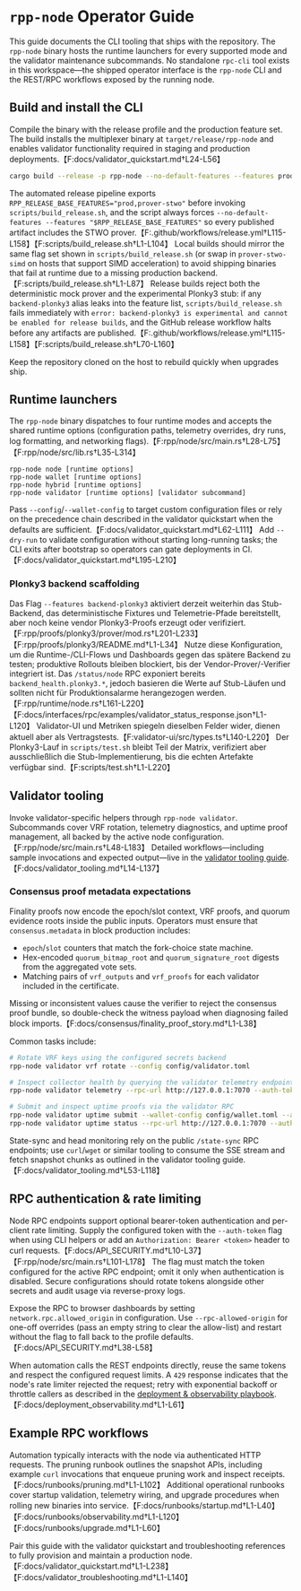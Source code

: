 # `rpp-node` Operator Guide

This guide documents the CLI tooling that ships with the repository. The
`rpp-node` binary hosts the runtime launchers for every supported mode and the
validator maintenance subcommands. No standalone `rpc-cli` tool exists in this
workspace—the shipped operator interface is the `rpp-node` CLI and the REST/RPC
workflows exposed by the running node.

## Build and install the CLI

Compile the binary with the release profile and the production feature set. The
build installs the multiplexer binary at `target/release/rpp-node` and enables
validator functionality required in staging and production deployments.【F:docs/validator_quickstart.md†L24-L56】

```sh
cargo build --release -p rpp-node --no-default-features --features prod,prover-stwo
```

The automated release pipeline exports
`RPP_RELEASE_BASE_FEATURES="prod,prover-stwo"` before invoking
`scripts/build_release.sh`, and the script always forces
`--no-default-features --features "$RPP_RELEASE_BASE_FEATURES"` so every
published artifact includes the STWO prover.【F:.github/workflows/release.yml†L115-L158】【F:scripts/build_release.sh†L1-L104】
Local builds should mirror the same flag set shown in
`scripts/build_release.sh` (or swap in `prover-stwo-simd` on hosts that support
SIMD acceleration) to avoid shipping binaries that fail at runtime due to a
missing production backend.【F:scripts/build_release.sh†L1-L87】 Release builds
reject both the deterministic mock prover and the experimental Plonky3 stub: if
any `backend-plonky3` alias leaks into the feature list, `scripts/build_release.sh`
fails immediately with `error: backend-plonky3 is experimental and cannot be
enabled for release builds`, and the GitHub release workflow halts before any
artifacts are published.【F:.github/workflows/release.yml†L115-L158】【F:scripts/build_release.sh†L70-L160】

Keep the repository cloned on the host to rebuild quickly when upgrades ship.

## Runtime launchers

The `rpp-node` binary dispatches to four runtime modes and accepts the shared
runtime options (configuration paths, telemetry overrides, dry runs, log
formatting, and networking flags).【F:rpp/node/src/main.rs†L28-L75】【F:rpp/node/src/lib.rs†L35-L314】

```text
rpp-node node [runtime options]
rpp-node wallet [runtime options]
rpp-node hybrid [runtime options]
rpp-node validator [runtime options] [validator subcommand]
```

Pass `--config`/`--wallet-config` to target custom configuration files or rely
on the precedence chain described in the validator quickstart when the defaults
are sufficient.【F:docs/validator_quickstart.md†L62-L111】 Add `--dry-run` to
validate configuration without starting long-running tasks; the CLI exits after
bootstrap so operators can gate deployments in CI.【F:docs/validator_quickstart.md†L195-L210】

### Plonky3 backend scaffolding

Das Flag `--features backend-plonky3` aktiviert derzeit weiterhin das Stub-
Backend, das deterministische Fixtures und Telemetrie-Pfade bereitstellt, aber
noch keine vendor Plonky3-Proofs erzeugt oder verifiziert.【F:rpp/proofs/plonky3/prover/mod.rs†L201-L233】【F:rpp/proofs/plonky3/README.md†L1-L34】
Nutze diese Konfiguration, um die Runtime-/CLI-Flows und Dashboards gegen das
spätere Backend zu testen; produktive Rollouts bleiben blockiert, bis der
Vendor-Prover/-Verifier integriert ist. Das `/status/node` RPC exponiert bereits
`backend_health.plonky3.*`, jedoch basieren die Werte auf Stub-Läufen und
sollten nicht für Produktionsalarme herangezogen werden.【F:rpp/runtime/node.rs†L161-L220】【F:docs/interfaces/rpc/examples/validator_status_response.json†L1-L120】
Validator-UI und Metriken spiegeln dieselben Felder wider, dienen aktuell aber
als Vertragstests.【F:validator-ui/src/types.ts†L140-L220】 Der Plonky3-Lauf in
`scripts/test.sh` bleibt Teil der Matrix, verifiziert aber ausschließlich die
Stub-Implementierung, bis die echten Artefakte verfügbar sind.【F:scripts/test.sh†L1-L220】

## Validator tooling

Invoke validator-specific helpers through `rpp-node validator`. Subcommands cover
VRF rotation, telemetry diagnostics, and uptime proof management, all backed by
the active node configuration.【F:rpp/node/src/main.rs†L48-L183】 Detailed
workflows—including sample invocations and expected output—live in the
[validator tooling guide](./validator_tooling.md).【F:docs/validator_tooling.md†L14-L137】

### Consensus proof metadata expectations

Finality proofs now encode the epoch/slot context, VRF proofs, and quorum
evidence roots inside the public inputs. Operators must ensure that
`consensus.metadata` in block production includes:

- `epoch`/`slot` counters that match the fork-choice state machine.
- Hex-encoded `quorum_bitmap_root` and `quorum_signature_root` digests from the
  aggregated vote sets.
- Matching pairs of `vrf_outputs` and `vrf_proofs` for each validator included
  in the certificate.

Missing or inconsistent values cause the verifier to reject the consensus proof
bundle, so double-check the witness payload when diagnosing failed block
imports.【F:docs/consensus/finality_proof_story.md†L1-L38】

Common tasks include:

```sh
# Rotate VRF keys using the configured secrets backend
rpp-node validator vrf rotate --config config/validator.toml

# Inspect collector health by querying the validator telemetry endpoint
rpp-node validator telemetry --rpc-url http://127.0.0.1:7070 --auth-token $RPP_RPC_TOKEN --pretty

# Submit and inspect uptime proofs via the validator RPC
rpp-node validator uptime submit --wallet-config config/wallet.toml --auth-token $RPP_RPC_TOKEN
rpp-node validator uptime status --rpc-url http://127.0.0.1:7070 --auth-token $RPP_RPC_TOKEN --json
```

State-sync and head monitoring rely on the public `/state-sync` RPC endpoints;
use `curl`/`wget` or similar tooling to consume the SSE stream and fetch
snapshot chunks as outlined in the validator tooling guide.【F:docs/validator_tooling.md†L53-L118】

## RPC authentication & rate limiting

Node RPC endpoints support optional bearer-token authentication and per-client
rate limiting. Supply the configured token with the `--auth-token` flag when
using CLI helpers or add an `Authorization: Bearer <token>` header to curl
requests.【F:docs/API_SECURITY.md†L10-L37】【F:rpp/node/src/main.rs†L101-L178】 The
flag must match the token configured for the active RPC endpoint; omit it only
when authentication is disabled. Secure configurations should rotate tokens
alongside other secrets and audit usage via reverse-proxy logs.

Expose the RPC to browser dashboards by setting `network.rpc.allowed_origin` in
configuration. Use `--rpc-allowed-origin` for one-off overrides (pass an empty
string to clear the allow-list) and restart without the flag to fall back to the
profile defaults.【F:docs/API_SECURITY.md†L38-L58】

When automation calls the REST endpoints directly, reuse the same tokens and
respect the configured request limits. A `429` response indicates that the node's
rate limiter rejected the request; retry with exponential backoff or throttle
callers as described in the [deployment & observability playbook](./deployment_observability.md).【F:docs/deployment_observability.md†L1-L61】

## Example RPC workflows

Automation typically interacts with the node via authenticated HTTP requests.
The pruning runbook outlines the snapshot APIs, including example `curl`
invocations that enqueue pruning work and inspect receipts.【F:docs/runbooks/pruning.md†L1-L102】
Additional operational runbooks cover startup validation, telemetry wiring, and
upgrade procedures when rolling new binaries into service.【F:docs/runbooks/startup.md†L1-L40】【F:docs/runbooks/observability.md†L1-L120】【F:docs/runbooks/upgrade.md†L1-L60】

Pair this guide with the validator quickstart and troubleshooting references to
fully provision and maintain a production node.【F:docs/validator_quickstart.md†L1-L238】【F:docs/validator_troubleshooting.md†L1-L140】
